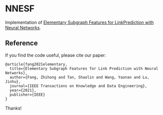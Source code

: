 # NNESF
Implementation of [Elementary Subgraph Features for LinkPrediction with Neural Networks](https://ieeexplore.ieee.org/abstract/document/9635695/).



Reference
---------

If you find the code useful, please cite our paper:

```
@article{fang2021elementary,
  title={Elementary Subgraph Features for Link Prediction with Neural Networks},
  author={Fang, Zhihong and Tan, Shaolin and Wang, Yaonan and Lu, Jinhu},
  journal={IEEE Transactions on Knowledge and Data Engineering},
  year={2021},
  publisher={IEEE}
}
```

Thanks!

